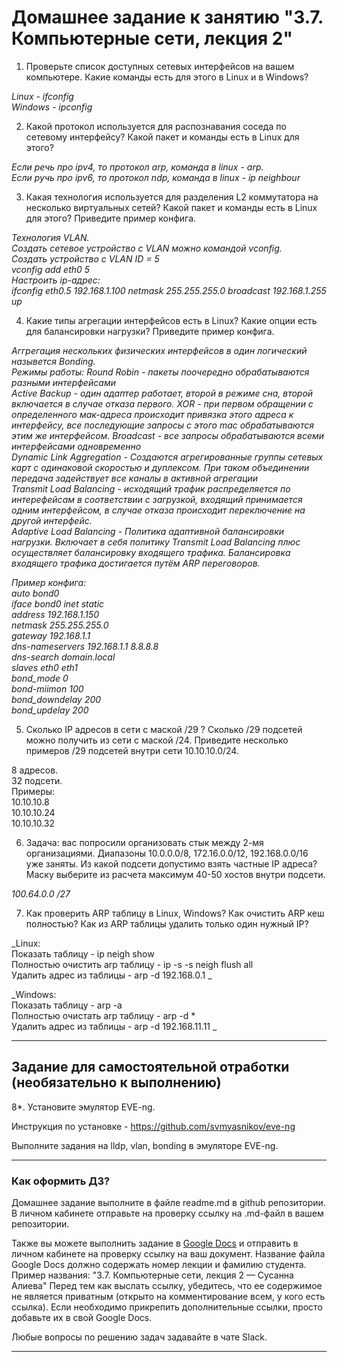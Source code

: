 # Домашнее задание к занятию "3.7. Компьютерные сети, лекция 2"

1. Проверьте список доступных сетевых интерфейсов на вашем компьютере. Какие команды есть для этого в Linux и в Windows?

_Linux - ifconfig  
Windows - ipconfig_  

2. Какой протокол используется для распознавания соседа по сетевому интерфейсу? Какой пакет и команды есть в Linux для этого?

_Если речь про ipv4, то протокол arp, команда в linux - arp.  
Если ручь про ipv6, то протокол ndp, команда в linux - ip neighbour_  

3. Какая технология используется для разделения L2 коммутатора на несколько виртуальных сетей? Какой пакет и команды есть в Linux для этого? Приведите пример конфига.

_Технология VLAN.    
Создать сетевое устройство с VLAN можно командой vconfig.    
Создать устройство с VLAN ID = 5    
vconfig add eth0 5    
Настроить ip-адрес:    
ifconfig eth0.5 192.168.1.100 netmask 255.255.255.0 broadcast 192.168.1.255 up_    

4. Какие типы агрегации интерфейсов есть в Linux? Какие опции есть для балансировки нагрузки? Приведите пример конфига.

_Аггрегация нескольких физических интерфейсов в один логический назывется Bonding.  
Режимы работы: 
Round Robin - пакеты поочередно обрабатываются разными интерфейсами  
Active Backup - один адаптер работает, второй в режиме сна, второй включается в случае отказа первого.
XOR - при первом обращении с определенного мак-адреса происходит привязка этого адреса к интерфейсу, все последующие запросы с этого mac обрабатываются этим же интерфейсом.
Broadcast - все запросы обрабатываются всеми интерфейсами одновременно  
Dynamic Link Aggregation - Создаются агрегированные группы сетевых карт с одинаковой скоростью и дуплексом. При таком объединении передача задействует все каналы в активной агрегации  
Transmit Load Balancing - исходящий трафик распределяется по интерефейсам в соответствии с загрузкой, входящий принимается одним интерфейсом, в случае отказа происходит переключение на другой интерфейс.  
Adaptive Load Balancing - Политика адаптивной балансировки нагрузки. Включает в себя политику Transmit Load Balancing плюс осуществляет балансировку входящего трафика. Балансировка входящего трафика достигается путём ARP переговоров._

_Пример конфига:  
auto bond0  
iface bond0 inet static  
	address 192.168.1.150  
	netmask 255.255.255.0	  
	gateway 192.168.1.1  
	dns-nameservers 192.168.1.1 8.8.8.8  
	dns-search domain.local  
		slaves eth0 eth1  
		bond_mode 0  
		bond-miimon 100  
		bond_downdelay 200  
		bond_updelay 200_  

5. Сколько IP адресов в сети с маской /29 ? Сколько /29 подсетей можно получить из сети с маской /24. Приведите несколько примеров /29 подсетей внутри сети 10.10.10.0/24.

8 адресов.  
32 подсети.  
Примеры:  
10.10.10.8  
10.10.10.24  
10.10.10.32  


6. Задача: вас попросили организовать стык между 2-мя организациями. Диапазоны 10.0.0.0/8, 172.16.0.0/12, 192.168.0.0/16 уже заняты. Из какой подсети допустимо взять частные IP адреса? Маску выберите из расчета максимум 40-50 хостов внутри подсети.

_100.64.0.0 /27_  

7. Как проверить ARP таблицу в Linux, Windows? Как очистить ARP кеш полностью? Как из ARP таблицы удалить только один нужный IP?

_Linux:  
Показать таблицу  -  ip neigh show  
Полностью очистить arp таблицу  -  ip -s -s neigh flush all  
Удалить адрес из таблицы - arp -d 192.168.0.1  _

_Windows:  
Показать таблицу  -  arp -a  
Полностью очистать arp таблицу  -  arp -d *  
Удалить адрес из таблицы  -  arp -d 192.168.11.11  _



 ---
## Задание для самостоятельной отработки (необязательно к выполнению)

 8*. Установите эмулятор EVE-ng.
 
 Инструкция по установке - https://github.com/svmyasnikov/eve-ng

 Выполните задания на lldp, vlan, bonding в эмуляторе EVE-ng. 
 
 ---

### Как оформить ДЗ?

Домашнее задание выполните в файле readme.md в github репозитории. В личном кабинете отправьте на проверку ссылку на .md-файл в вашем репозитории.

Также вы можете выполнить задание в [Google Docs](https://docs.google.com/document/u/0/?tgif=d) и отправить в личном кабинете на проверку ссылку на ваш документ.
Название файла Google Docs должно содержать номер лекции и фамилию студента. Пример названия: "3.7. Компьютерные сети, лекция 2 — Сусанна Алиева"
Перед тем как выслать ссылку, убедитесь, что ее содержимое не является приватным (открыто на комментирование всем, у кого есть ссылка). 
Если необходимо прикрепить дополнительные ссылки, просто добавьте их в свой Google Docs.

Любые вопросы по решению задач задавайте в чате Slack.

---

